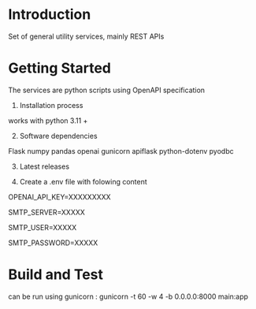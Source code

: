 # Introduction 
Set of general utility services, mainly REST APIs

# Getting Started
The services are python scripts using OpenAPI specification

1.	Installation process

works with python 3.11 +

2.	Software dependencies

Flask numpy pandas openai gunicorn apiflask python-dotenv pyodbc

3.	Latest releases

4.	Create a .env file with folowing content

OPENAI_API_KEY=XXXXXXXXX

SMTP_SERVER=XXXXX

SMTP_USER=XXXXX

SMTP_PASSWORD=XXXXX

# Build and Test

can be run using gunicorn :
gunicorn -t 60 -w 4 -b 0.0.0.0:8000 main:app
